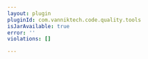 ```yaml
---
layout: plugin
pluginId: com.vanniktech.code.quality.tools
isJarAvailable: true
error: ''
violations: []

---
```

